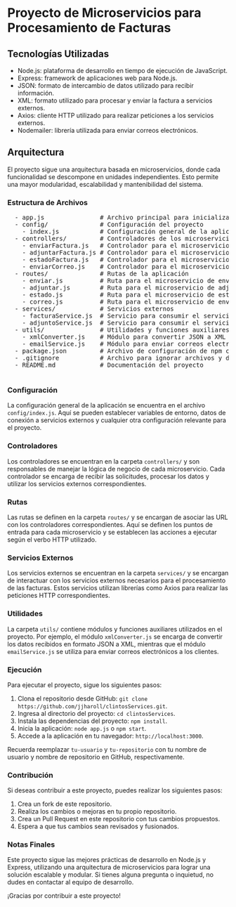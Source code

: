 <!DOCTYPE html>
<html>
<head>
  <meta charset="UTF-8">
 
</head>
<body>
  <h1>Proyecto de Microservicios para Procesamiento de Facturas</h1>

  <h2>Tecnologías Utilizadas</h2>
  <ul>
    <li>Node.js: plataforma de desarrollo en tiempo de ejecución de JavaScript.</li>
    <li>Express: framework de aplicaciones web para Node.js.</li>
    <li>JSON: formato de intercambio de datos utilizado para recibir información.</li>
    <li>XML: formato utilizado para procesar y enviar la factura a servicios externos.</li>
    <li>Axios: cliente HTTP utilizado para realizar peticiones a los servicios externos.</li>
    <li>Nodemailer: librería utilizada para enviar correos electrónicos.</li>
  </ul>

  <h2>Arquitectura</h2>
  <p>El proyecto sigue una arquitectura basada en microservicios, donde cada funcionalidad se descompone en unidades independientes. Esto permite una mayor modularidad, escalabilidad y mantenibilidad del sistema.</p>

  <h3>Estructura de Archivos</h3>
  <pre>
  - app.js               # Archivo principal para inicializar la aplicación
  - config/              # Configuración del proyecto
    - index.js           # Configuración general de la aplicación
  - controllers/         # Controladores de los microservicios
    - enviarFactura.js   # Controlador para el microservicio de envío de facturas
    - adjuntarFactura.js # Controlador para el microservicio de adjuntar facturas
    - estadoFactura.js   # Controlador para el microservicio de estado de factura
    - enviarCorreo.js    # Controlador para el microservicio de envío de correos
  - routes/              # Rutas de la aplicación
    - enviar.js          # Ruta para el microservicio de envío de facturas
    - adjuntar.js        # Ruta para el microservicio de adjuntar facturas
    - estado.js          # Ruta para el microservicio de estado de factura
    - correo.js          # Ruta para el microservicio de envío de correos
  - services/            # Servicios externos
    - facturaService.js  # Servicio para consumir el servicio de facturación externo
    - adjuntoService.js  # Servicio para consumir el servicio de adjuntar factura externo
  - utils/               # Utilidades y funciones auxiliares
    - xmlConverter.js    # Módulo para convertir JSON a XML
    - emailService.js    # Módulo para enviar correos electrónicos
  - package.json         # Archivo de configuración de npm con las dependencias del proyecto
  - .gitignore           # Archivo para ignorar archivos y directorios en el control de versiones
  - README.md            # Documentación del proyecto
  </pre>

  <h3>Configuración</h3>
  <p>La configuración general de la aplicación se encuentra en el archivo <code>config/index.js</code>. Aquí se pueden establecer variables de entorno, datos de conexión a servicios externos y cualquier otra configuración relevante para el proyecto.</p>

  <h3>Controladores</h3>
  <p>Los controladores se encuentran en la carpeta <code>controllers/</code> y son responsables de manejar la lógica de negocio de cada microservicio. Cada controlador se encarga de recibir las solicitudes, procesar los datos y utilizar los servicios externos correspondientes.</p>

  <h3>Rutas</h3>
  <p>Las rutas se definen en la carpeta <code>routes/</code> y se encargan de asociar las URL con los controladores correspondientes. Aquí se definen los puntos de entrada para cada microservicio y se establecen las acciones a ejecutar según el verbo HTTP utilizado.</p>

  <h3>Servicios Externos</h3>
  <p>Los servicios externos se encuentran en la carpeta <code>services/</code> y se encargan de interactuar con los servicios externos necesarios para el procesamiento de las facturas. Estos servicios utilizan librerías como Axios para realizar las peticiones HTTP correspondientes.</p>

  <h3>Utilidades</h3>
  <p>La carpeta <code>utils/</code> contiene módulos y funciones auxiliares utilizados en el proyecto. Por ejemplo, el módulo <code>xmlConverter.js</code> se encarga de convertir los datos recibidos en formato JSON a XML, mientras que el módulo <code>emailService.js</code> se utiliza para enviar correos electrónicos a los clientes.</p>

  <h3>Ejecución</h3>
  <p>Para ejecutar el proyecto, sigue los siguientes pasos:</p>
  <ol>
    <li>Clona el repositorio desde GitHub: <code>git clone https://github.com/jjharoll/clintosServices.git</code>.</li>
    <li>Ingresa al directorio del proyecto: <code>cd clintosServices</code>.</li>
    <li>Instala las dependencias del proyecto: <code>npm install</code>.</li>
    <li>Inicia la aplicación: <code>node app.js</code> o <code>npm start</code>.</li>
    <li>Accede a la aplicación en tu navegador: <code>http://localhost:3000</code>.</li>
  </ol>
  <p>Recuerda reemplazar <code>tu-usuario</code> y <code>tu-repositorio</code> con tu nombre de usuario y nombre de repositorio en GitHub, respectivamente.</p>

  <h3>Contribución</h3>
  <p>Si deseas contribuir a este proyecto, puedes realizar los siguientes pasos:</p>
  <ol>
    <li>Crea un fork de este repositorio.</li>
    <li>Realiza los cambios o mejoras en tu propio repositorio.</li>
    <li>Crea un Pull Request en este repositorio con tus cambios propuestos.</li>
    <li>Espera a que tus cambios sean revisados y fusionados.</li>
  </ol>

  <h3>Notas Finales</h3>
  <p>Este proyecto sigue las mejores prácticas de desarrollo en Node.js y Express, utilizando una arquitectura de microservicios para lograr una solución escalable y modular. Si tienes alguna pregunta o inquietud, no dudes en contactar al equipo de desarrollo.</p>

  <p>¡Gracias por contribuir a este proyecto!</p>
</body>
</html>
